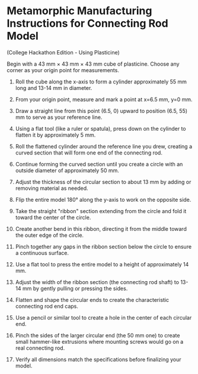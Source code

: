 # Metamorphic Manufacturing Instructions for Connecting Rod Model

(College Hackathon Edition - Using Plasticine)

Begin with a 43 mm × 43 mm × 43 mm cube of plasticine. Choose any corner as your origin point for measurements.

1. Roll the cube along the x-axis to form a cylinder approximately 55 mm long and 13-14 mm in diameter.

2. From your origin point, measure and mark a point at x=6.5 mm, y=0 mm.

3. Draw a straight line from this point (6.5, 0) upward to position (6.5, 55) mm to serve as your reference line.

4. Using a flat tool (like a ruler or spatula), press down on the cylinder to flatten it by approximately 5 mm.

5. Roll the flattened cylinder around the reference line you drew, creating a curved section that will form one end of the connecting rod.

6. Continue forming the curved section until you create a circle with an outside diameter of approximately 50 mm.

7. Adjust the thickness of the circular section to about 13 mm by adding or removing material as needed.

8. Flip the entire model 180° along the y-axis to work on the opposite side.

9. Take the straight "ribbon" section extending from the circle and fold it toward the center of the circle.

10. Create another bend in this ribbon, directing it from the middle toward the outer edge of the circle.

11. Pinch together any gaps in the ribbon section below the circle to ensure a continuous surface.

12. Use a flat tool to press the entire model to a height of approximately 14 mm.

13. Adjust the width of the ribbon section (the connecting rod shaft) to 13-14 mm by gently pulling or pressing the sides.

14. Flatten and shape the circular ends to create the characteristic connecting rod end caps.

15. Use a pencil or similar tool to create a hole in the center of each circular end.

16. Pinch the sides of the larger circular end (the 50 mm one) to create small hammer-like extrusions where mounting screws would go on a real connecting rod.

17. Verify all dimensions match the specifications before finalizing your model.

